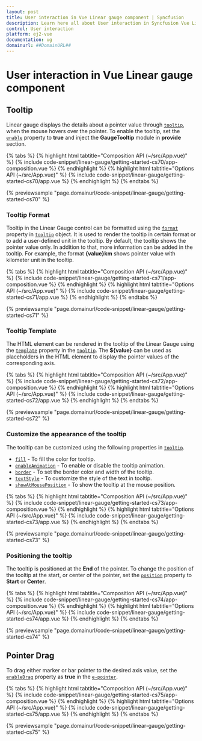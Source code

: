 ```yaml
---
layout: post
title: User interaction in Vue Linear gauge component | Syncfusion
description: Learn here all about User interaction in Syncfusion Vue Linear gauge component of Syncfusion Essential JS 2 and more.
control: User interaction 
platform: ej2-vue
documentation: ug
domainurl: ##DomainURL##
---
```


# User interaction in Vue Linear gauge component

## Tooltip

<!-- markdownlint-disable MD036 -->

Linear gauge displays the details about a pointer value through [`tooltip`](https://ej2.syncfusion.com/vue/documentation/api/linear-gauge/tooltipSettings), when the mouse hovers over the pointer. To enable the tooltip, set the [`enable`](https://ej2.syncfusion.com/vue/documentation/api/linear-gauge/tooltipSettings/#enable) property to **true** and inject the **GaugeTooltip**  module in **provide** section.

{% tabs %}
{% highlight html tabtitle="Composition API (~/src/App.vue)" %}
{% include code-snippet/linear-gauge/getting-started-cs70/app-composition.vue %}
{% endhighlight %}
{% highlight html tabtitle="Options API (~/src/App.vue)" %}
{% include code-snippet/linear-gauge/getting-started-cs70/app.vue %}
{% endhighlight %}
{% endtabs %}
        
{% previewsample "page.domainurl/code-snippet/linear-gauge/getting-started-cs70" %}



### Tooltip Format

Tooltip in the Linear Gauge control can be formatted using the [`format`](https://ej2.syncfusion.com/vue/documentation/api/linear-gauge/tooltipSettings/#format) property in [`tooltip`](https://ej2.syncfusion.com/vue/documentation/api/linear-gauge/tooltipSettings/) object. It is used to render the tooltip in certain format or to add a user-defined unit in the tooltip. By default, the tooltip shows the pointer value only. In addition to that, more information can be added in the tooltip. For example, the format **{value}km** shows pointer value with kilometer unit in the tooltip.

{% tabs %}
{% highlight html tabtitle="Composition API (~/src/App.vue)" %}
{% include code-snippet/linear-gauge/getting-started-cs71/app-composition.vue %}
{% endhighlight %}
{% highlight html tabtitle="Options API (~/src/App.vue)" %}
{% include code-snippet/linear-gauge/getting-started-cs71/app.vue %}
{% endhighlight %}
{% endtabs %}
        
{% previewsample "page.domainurl/code-snippet/linear-gauge/getting-started-cs71" %}

### Tooltip Template

The HTML element can be rendered in the tooltip of the Linear Gauge using the [`template`](https://ej2.syncfusion.com/vue/documentation/api/linear-gauge/tooltipSettings/#template) property in the [`tooltip`](https://ej2.syncfusion.com/vue/documentation/api/linear-gauge/tooltipSettings/). The **${value}** can be used as placeholders in the HTML element to display the pointer values of the corresponding axis.

{% tabs %}
{% highlight html tabtitle="Composition API (~/src/App.vue)" %}
{% include code-snippet/linear-gauge/getting-started-cs72/app-composition.vue %}
{% endhighlight %}
{% highlight html tabtitle="Options API (~/src/App.vue)" %}
{% include code-snippet/linear-gauge/getting-started-cs72/app.vue %}
{% endhighlight %}
{% endtabs %}
        
{% previewsample "page.domainurl/code-snippet/linear-gauge/getting-started-cs72" %}

### Customize the appearance of the tooltip

The tooltip can be customized using the following properties in [`tooltip`](https://ej2.syncfusion.com/vue/documentation/api/linear-gauge/tooltipSettings).

* [`fill`](https://ej2.syncfusion.com/vue/documentation/api/linear-gauge/tooltipSettings/#fill) - To fill the color for tooltip.
* [`enableAnimation`](https://ej2.syncfusion.com/vue/documentation/api/linear-gauge/tooltipSettings/#enableanimation) - To enable or disable the tooltip animation.
* [`border`](https://ej2.syncfusion.com/vue/documentation/api/linear-gauge/tooltipSettings/#border) - To set the border color and width of the tooltip.
* [`textStyle`](https://ej2.syncfusion.com/vue/documentation/api/linear-gauge/tooltipSettings/#textstyle) - To customize the style of the text in tooltip.
* [`showAtMousePosition`](https://ej2.syncfusion.com/vue/documentation/api/linear-gauge/tooltipSettings/#showatmouseposition) - To show the tooltip at the mouse position.

{% tabs %}
{% highlight html tabtitle="Composition API (~/src/App.vue)" %}
{% include code-snippet/linear-gauge/getting-started-cs73/app-composition.vue %}
{% endhighlight %}
{% highlight html tabtitle="Options API (~/src/App.vue)" %}
{% include code-snippet/linear-gauge/getting-started-cs73/app.vue %}
{% endhighlight %}
{% endtabs %}
        
{% previewsample "page.domainurl/code-snippet/linear-gauge/getting-started-cs73" %}

### Positioning the tooltip

The tooltip is positioned at the **End** of the pointer. To change the position of the tooltip at the start, or center of the pointer, set the [`position`](https://ej2.syncfusion.com/vue/documentation/api/linear-gauge/tooltipSettings/#position) property to **Start** or **Center**.

{% tabs %}
{% highlight html tabtitle="Composition API (~/src/App.vue)" %}
{% include code-snippet/linear-gauge/getting-started-cs74/app-composition.vue %}
{% endhighlight %}
{% highlight html tabtitle="Options API (~/src/App.vue)" %}
{% include code-snippet/linear-gauge/getting-started-cs74/app.vue %}
{% endhighlight %}
{% endtabs %}
        
{% previewsample "page.domainurl/code-snippet/linear-gauge/getting-started-cs74" %}

## Pointer Drag

To drag either marker or bar pointer to the desired axis value, set the [`enableDrag`](https://ej2.syncfusion.com/vue/documentation/api/linear-gauge/pointer/#enabledrag) property as **true** in the [`e-pointer`](https://ej2.syncfusion.com/vue/documentation/api/linear-gauge/pointerModel/).

{% tabs %}
{% highlight html tabtitle="Composition API (~/src/App.vue)" %}
{% include code-snippet/linear-gauge/getting-started-cs75/app-composition.vue %}
{% endhighlight %}
{% highlight html tabtitle="Options API (~/src/App.vue)" %}
{% include code-snippet/linear-gauge/getting-started-cs75/app.vue %}
{% endhighlight %}
{% endtabs %}
        
{% previewsample "page.domainurl/code-snippet/linear-gauge/getting-started-cs75" %}